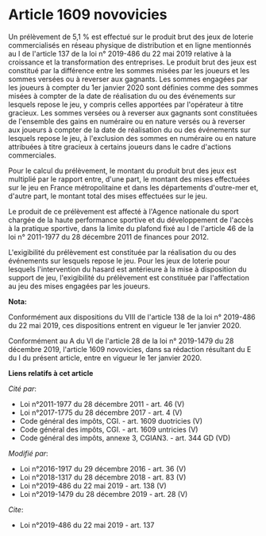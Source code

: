 # Article 1609 novovicies

Un prélèvement de 5,1 % est effectué sur le produit brut des jeux de loterie commercialisés en réseau physique de
distribution et en ligne mentionnés au I de l'article 137 de la loi n° 2019-486 du 22 mai 2019 relative à la croissance et la
transformation des entreprises. Le produit brut des jeux est constitué par la différence entre les sommes misées par les
joueurs et les sommes versées ou à reverser aux gagnants. Les sommes engagées par les joueurs à compter du 1er janvier 2020
sont définies comme des sommes misées à compter de la date de réalisation du ou des événements sur lesquels repose le jeu, y
compris celles apportées par l'opérateur à titre gracieux. Les sommes versées ou à reverser aux gagnants sont constituées de
l'ensemble des gains en numéraire ou en nature versés ou à reverser aux joueurs à compter de la date de réalisation du ou des
événements sur lesquels repose le jeu, à l'exclusion des sommes en numéraire ou en nature attribuées à titre gracieux à
certains joueurs dans le cadre d'actions commerciales.

Pour le calcul du prélèvement, le montant du produit brut des jeux est multiplié par le rapport entre, d'une part, le montant
des mises effectuées sur le jeu en France métropolitaine et dans les départements d'outre-mer et, d'autre part, le montant
total des mises effectuées sur le jeu.

Le produit de ce prélèvement est affecté à l'Agence nationale du sport chargée de la haute performance sportive et du
développement de l'accès à la pratique sportive, dans la limite du plafond fixé au I de l'article 46 de la loi n° 2011-1977
du 28 décembre 2011 de finances pour 2012.

L'exigibilité du prélèvement est constituée par la réalisation du ou des événements sur lesquels repose le jeu. Pour les jeux
de loterie pour lesquels l'intervention du hasard est antérieure à la mise à disposition du support de jeu, l'exigibilité du
prélèvement est constituée par l'affectation au jeu des mises engagées par les joueurs.

**Nota:**

Conformément aux dispositions du VIII de l'article 138 de la loi n° 2019-486 du 22 mai 2019, ces dispositions entrent en
vigueur le 1er janvier 2020.

Conformément au A du VI de l'article 28 de la loi n° 2019-1479 du 28 décembre 2019, l'article 1609 novovicies, dans sa
rédaction résultant du E du I du présent article, entre en vigueur le 1er janvier 2020.

**Liens relatifs à cet article**

_Cité par_:

  - Loi n°2011-1977 du 28 décembre 2011 - art. 46 (V)
  - Loi n°2017-1775 du 28 décembre 2017 - art. 4 (V)
  - Code général des impôts, CGI. - art. 1609 duotricies (V)
  - Code général des impôts, CGI. - art. 1609 untricies (V)
  - Code général des impôts, annexe 3, CGIAN3. - art. 344 GD (VD)

_Modifié par_:

  - Loi n°2016-1917 du 29 décembre 2016 - art. 36 (V)
  - Loi n°2018-1317 du 28 décembre 2018 - art. 83 (V)
  - Loi n°2019-486 du 22 mai 2019 - art. 138 (V)
  - Loi n°2019-1479 du 28 décembre 2019 - art. 28 (V)

_Cite_:

  - Loi n°2019-486 du 22 mai 2019 - art. 137
